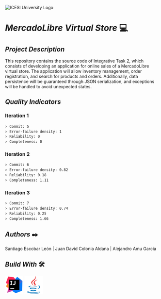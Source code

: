 ![ICESI University Logo](https://www.icesi.edu.co/launiversidad/images/La_universidad/logo_icesi.png)

# ***MercadoLibre Virtual Store*** 💻️

## ***Project Description***
This repository contains the source code of Integrative Task 2, which consists of developing an application for online sales of a MercadoLibre virtual store. The application will allow inventory management, order registration, and search for products and orders. Additionally, data persistence will be guaranteed through JSON serialization, and exceptions will be handled to avoid unexpected states.

## ***Quality Indicators***

### Iteration 1
```bash
> Commit: 5
> Error-failure density: 1
> Reliability: 0
> Completeness: 0
```

### Iteration 2
```bash
> Commit: 6
> Error-failure density: 0.82
> Reliability: 0.18
> Completeness: 1.11
```
### Iteration 3
```bash
> Commit: 7
> Error-failure density: 0.74 
> Reliability: 0.25
> Completeness: 1.66
```
## ***Authors*** ✒️
Santiago Escobar León | Juan David Colonia Aldana | Alejandro Amu Garcia

## ***Build With*** 🛠️

<div style="text-align: left">
    <p>
        <a href="https://www.jetbrains.com/es-es/idea/" target="_blank"> <img alt="IntelliJ Idea" src="https://raw.githubusercontent.com/devicons/devicon/1119b9f84c0290e0f0b38982099a2bd027a48bf1/icons/intellij/intellij-original.svg" height="60" width = "60"></a>
        <a href="https://www.java.com/es/" target="_blank"> <img alt="Java" src="https://raw.githubusercontent.com/devicons/devicon/1119b9f84c0290e0f0b38982099a2bd027a48bf1/icons/java/java-original.svg" height="60" width = "60"></a>
    </p>
</div>
